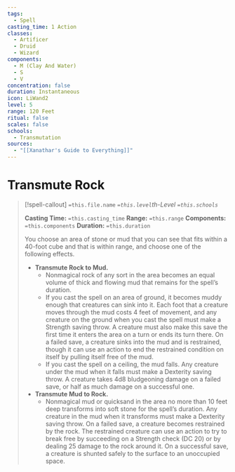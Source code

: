 ```yaml
---
tags:
  - Spell
casting_time: 1 Action
classes:
  - Artificer
  - Druid
  - Wizard
components:
  - M (Clay And Water)
  - S
  - V
concentration: false
duration: Instantaneous
icon: LiWand2
level: 5
range: 120 Feet
ritual: false
scales: false
schools:
  - Transmutation
sources:
  - "[[Xanathar's Guide to Everything]]"
---
```


# Transmute Rock

>[!spell-callout] `=this.file.name`
>*`=this.level`th-Level `=this.schools`*
>
>**Casting Time:** `=this.casting_time`
>**Range:** `=this.range`
>**Components:** `=this.components`
>**Duration:** `=this.duration`
>
>You choose an area of stone or mud that you can see that fits within a 40-foot cube and that is within range, and choose one of the following effects.
>
>* **Transmute Rock to Mud.**
>	+ Nonmagical rock of any sort in the area becomes an equal volume of thick and flowing mud that remains for the spell’s duration.
>	+ If you cast the spell on an area of ground, it becomes muddy enough that creatures can sink into it. Each foot that a creature moves through the mud costs 4 feet of movement, and any creature on the ground when you cast the spell must make a Strength saving throw. A creature must also make this save the first time it enters the area on a turn or ends its turn there. On a failed save, a creature sinks into the mud and is restrained, though it can use an action to end the restrained condition on itself by pulling itself free of the mud.
>	+ If you cast the spell on a ceiling, the mud falls. Any creature under the mud when it falls must make a Dexterity saving throw. A creature takes 4d8 bludgeoning damage on a failed save, or half as much damage on a successful one.
>* **Transmute Mud to Rock.**
>	+ Nonmagical mud or quicksand in the area no more than 10 feet deep transforms into soft stone for the spell’s duration. Any creature in the mud when it transforms must make a Dexterity saving throw. On a failed save, a creature becomes restrained by the rock. The restrained creature can use an action to try to break free by succeeding on a Strength check (DC 20) or by dealing 25 damage to the rock around it. On a successful save, a creature is shunted safely to the surface to an unoccupied space.
>
>
